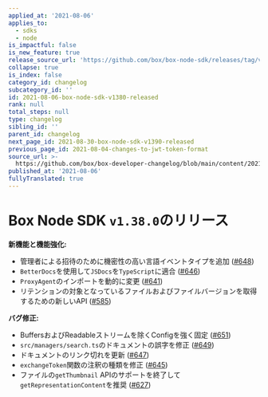 ```yaml
---
applied_at: '2021-08-06'
applies_to:
  - sdks
  - node
is_impactful: false
is_new_feature: true
release_source_url: 'https://github.com/box/box-node-sdk/releases/tag/v1.38.0'
collapse: true
is_index: false
category_id: changelog
subcategory_id: ''
id: 2021-08-06-box-node-sdk-v1380-released
rank: null
total_steps: null
type: changelog
sibling_id: ''
parent_id: changelog
next_page_id: 2021-08-30-box-node-sdk-v1390-released
previous_page_id: 2021-08-04-changes-to-jwt-token-format
source_url: >-
  https://github.com/box/box-developer-changelog/blob/main/content/2021/08-06-box-node-sdk-v1380-released.md
published_at: '2021-08-06'
fullyTranslated: true
---
```

# Box Node SDK `v1.38.0`のリリース

**新機能と機能強化:**

* 管理者による招待のために機密性の高い言語イベントタイプを追加 ([#648][1])
* `BetterDocs`を使用して`JSDocs`を`TypeScript`に適合 ([#646][2])
* `ProxyAgent`のインポートを動的に変更 ([#641][3])
* リテンションの対象となっているファイルおよびファイルバージョンを取得するための新しいAPI ([#585][4])

**バグ修正:**

* BuffersおよびReadableストリームを除くConfigを強く固定 ([#651][5])
* `src/managers/search.ts`のドキュメントの誤字を修正 ([#649][6])
* ドキュメントのリンク切れを更新 ([#647][7])
* `exchangeToken`関数の注釈の種類を修正 ([#645][8])
* ファイルの`getThumbnail` APIのサポートを終了して`getRepresentationContent`を推奨 ([#627][9])

[1]: https://github.com/box/box-node-sdk/pull/648

[2]: https://github.com/box/box-node-sdk/pull/646

[3]: https://github.com/box/box-node-sdk/pull/641

[4]: https://github.com/box/box-node-sdk/pull/585

[5]: https://github.com/box/box-node-sdk/pull/651

[6]: https://github.com/box/box-node-sdk/pull/649

[7]: https://github.com/box/box-node-sdk/pull/647

[8]: https://github.com/box/box-node-sdk/pull/645

[9]: https://github.com/box/box-node-sdk/pull/627
